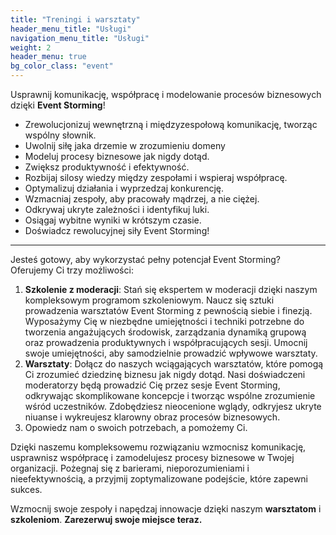 ```yaml
---
title: "Treningi i warsztaty"
header_menu_title: "Usługi"
navigation_menu_title: "Usługi"
weight: 2
header_menu: true
bg_color_class: "event"
---
```


Usprawnij komunikację, współpracę i modelowanie procesów biznesowych dzięki **Event Storming**!

- Zrewolucjonizuj wewnętrzną i międzyzespołową komunikację, tworząc wspólny słownik.
- Uwolnij siłę jaka drzemie w zrozumieniu domeny
- Modeluj procesy biznesowe jak nigdy dotąd.
- Zwiększ produktywność i efektywność.
- Rozbijaj silosy wiedzy między zespołami i wspieraj współpracę.
- Optymalizuj działania i wyprzedzaj konkurencję.
- Wzmacniaj zespoły, aby pracowały mądrzej, a nie ciężej.
- Odkrywaj ukryte zależności i identyfikuj luki.
- Osiągaj wybitne wyniki w krótszym czasie.
- Doświadcz rewolucyjnej siły Event Storming!

---

Jesteś gotowy, aby wykorzystać pełny potencjał Event Storming? Oferujemy Ci trzy możliwości:

1. **Szkolenie z moderacji**: Stań się ekspertem w moderacji dzięki naszym kompleksowym programom szkoleniowym. Naucz się sztuki prowadzenia warsztatów Event Storming z pewnością siebie i finezją. Wyposażymy Cię w niezbędne umiejętności i techniki potrzebne do tworzenia angażujących środowisk, zarządzania dynamiką grupową oraz prowadzenia produktywnych i współpracujących sesji. Umocnij swoje umiejętności, aby samodzielnie prowadzić wpływowe warsztaty.
2. **Warsztaty**: Dołącz do naszych wciągających warsztatów, które pomogą Ci zrozumieć dziedzinę biznesu jak nigdy dotąd. Nasi doświadczeni moderatorzy będą prowadzić Cię przez sesje Event Storming, odkrywając skomplikowane koncepcje i tworząc wspólne zrozumienie wśród uczestników. Zdobędziesz nieocenione wglądy, odkryjesz ukryte niuanse i wykreujesz klarowny obraz procesów biznesowych.
3. Opowiedz nam o swoich potrzebach, a pomożemy Ci.

Dzięki naszemu kompleksowemu rozwiązaniu wzmocnisz komunikację, usprawnisz współpracę i zamodelujesz procesy biznesowe w Twojej organizacji. Pożegnaj się z barierami, nieporozumieniami i nieefektywnością, a przyjmij zoptymalizowane podejście, które zapewni sukces.

Wzmocnij swoje zespoły i napędzaj innowacje dzięki naszym **warsztatom** i **szkoleniom**.
**Zarezerwuj swoje miejsce teraz.**

